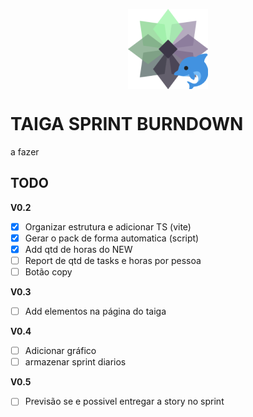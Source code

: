 <p align="center">
  <img src="./public/icon128.png" alt="Logo" style="max-width: 300px; height: auto; margin: 0 auto; display: block;">
</p>

# TAIGA SPRINT BURNDOWN
a fazer

## TODO
**V0.2**
- [x] Organizar estrutura e adicionar TS (vite)
- [x] Gerar o pack de forma automatica (script)
- [x] Add qtd de horas do NEW
- [ ] Report de qtd de tasks e horas por pessoa
- [ ] Botão copy

**V0.3**
- [ ] Add elementos na página do taiga

**V0.4**
- [ ] Adicionar gráfico
- [ ] armazenar sprint diarios

**V0.5**
- [ ] Previsão se e possivel entregar a story no sprint

